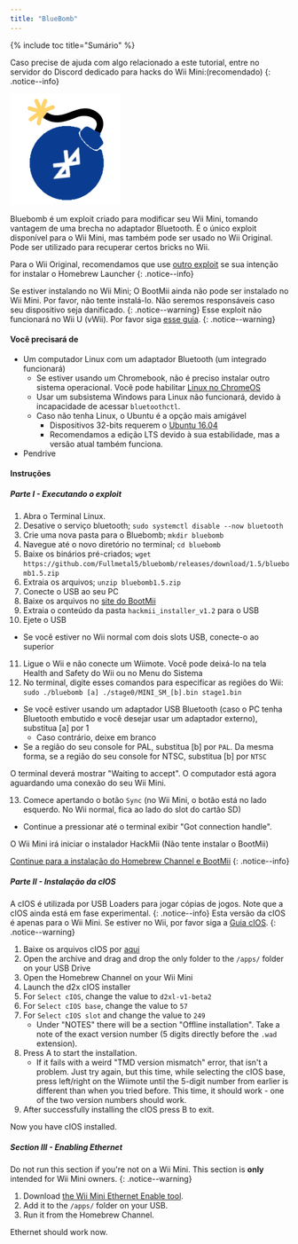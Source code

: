 ```yaml
---
title: "BlueBomb"
---
```


{% include toc title="Sumário" %}

Caso precise de ajuda com algo relacionado a este tutorial, entre no servidor do Discord dedicado para hacks do Wii Mini:[](https://discord.gg/6ryxnkS)(recomendado)
{: .notice--info}

![BlueBomb](/images/bluebomb.png)

Bluebomb é um exploit criado para modificar seu Wii Mini, tomando vantagem de uma brecha no adaptador Bluetooth. É o único exploit disponível para o Wii Mini, mas também pode ser usado no Wii Original. Pode ser utilizado para recuperar certos bricks no Wii.

Para o Wii Original, recomendamos que use [outro exploit](/get-started) se sua intenção for instalar o Homebrew Launcher
{: .notice--info}

Se estiver instalando no Wii Mini; O BootMii ainda não pode ser instalado no Wii Mini. Por favor, não tente instalá-lo. Não seremos responsáveis caso seu dispositivo seja danificado.
{: .notice--warning}
Esse exploit não funcionará no Wii U (vWii). Por favor siga [esse guia](https://wiiuguide.xyz/#/vwii/).
{: .notice--warning}

#### Você precisará de
- Um computador Linux com um adaptador Bluetooth (um integrado funcionará)
  - Se estiver usando um Chromebook, não é preciso instalar outro sistema operacional. Você pode habilitar [Linux no ChromeOS](https://support.google.com/chromebook/answer/9145439?hl=en)
  - Usar um subsistema Windows para Linux não funcionará, devido à incapacidade de acessar `bluetoothctl`.
  - Caso não tenha Linux, o Ubuntu é a opção mais amigável
    - Dispositivos 32-bits requerem o [Ubuntu 16.04](http://releases.ubuntu.com/16.04/)
    - Recomendamos a edição LTS devido à sua estabilidade, mas a versão atual também funciona.
- Pendrive

#### Instruções
##### Parte I - Executando o exploit
1. Abra o Terminal Linux.
2. Desative o serviço bluetooth; `sudo systemctl disable --now bluetooth`
3. Crie uma nova pasta para o Bluebomb; `mkdir bluebomb`
4. Navegue até o novo diretório no terminal; `cd bluebomb`
5. Baixe os binários pré-criados; `wget https://github.com/Fullmetal5/bluebomb/releases/download/1.5/bluebomb1.5.zip`
6. Extraia os arquivos; `unzip bluebomb1.5.zip`
7. Conecte o USB ao seu PC
8. Baixe os arquivos no [site do BootMii](https://bootmii.org/download/)
9. Extraia o conteúdo da pasta `hackmii_installer_v1.2` para o USB
10. Ejete o USB
   - Se você estiver no Wii normal com dois slots USB, conecte-o ao superior
11. Ligue o Wii e não conecte um Wiimote. Você pode deixá-lo na tela Health and Safety do Wii ou no Menu do Sistema
12. No terminal, digite esses comandos para especificar as regiões do Wii: `sudo ./bluebomb [a] ./stage0/MINI_SM_[b].bin stage1.bin`
  - Se você estiver usando um adaptador USB Bluetooth (caso o PC tenha Bluetooth embutido e você desejar usar um adaptador externo), substitua [a] por 1
    - Caso contrário, deixe em branco
  - Se a região do seu console for PAL, substitua [b] por `PAL`. Da mesma forma, se a região do seu console for NTSC, substitua [b] por `NTSC`

O terminal deverá mostrar "Waiting to accept". O computador está agora aguardando uma conexão do seu Wii Mini.

13. Comece apertando o botão `Sync` (no Wii Mini, o botão está no lado esquerdo. No Wii normal, fica ao lado do slot do cartão SD)
   - Continue a pressionar até o terminal exibir "Got connection handle".

O Wii Mini irá iniciar o instalador HackMii (Não tente instalar o BootMii)

[Continue para a instalação do Homebrew Channel e BootMii](hbc)
{: .notice--info}

##### Parte II - Instalação da cIOS
A cIOS é utilizada por USB Loaders para jogar cópias de jogos. Note que a cIOS ainda está em fase experimental.
{: .notice--info}
Esta versão da cIOS é apenas para o Wii Mini. Se estiver no Wii, por favor siga a [Guia cIOS](/cios).
{: .notice--warning}

1. Baixe os arquivos cIOS por [aqui](https://bluebomb.glitch.me/d2xl-cIOS/index.html)
2. Open the archive and drag and drop the only folder to the `/apps/` folder on your USB Drive
3. Open the Homebrew Channel on your Wii Mini
4. Launch the d2x cIOS installer
5. For `Select cIOS`, change the value to `d2xl-v1-beta2`
6. For `Select cIOS base`, change the value to `57`
7. For `Select cIOS slot` and change the value to `249`
   - Under "NOTES" there will be a section "Offline installation". Take a note of the exact version number (5 digits directly before the `.wad` extension).
8. Press A to start the installation.
   - If it fails with a weird "TMD version mismatch" error, that isn't a problem. Just try again, but this time, while selecting the cIOS base, press left/right on the Wiimote until the 5-digit number from earlier is different than when you tried before. This time, it should work - one of the two version numbers should work.
9. After successfully installing the cIOS press B to exit.

Now you have cIOS installed.

##### Section III - Enabling Ethernet

Do not run this section if you're not on a Wii Mini. This section is **only** intended for Wii Mini owners.
{: .notice--warning}

1. Download [the Wii Mini Ethernet Enable tool](/assets/files/Wii_Mini_Ethernet_Enable.zip).
2. Add it to the `/apps/` folder on your USB.
3. Run it from the Homebrew Channel.

Ethernet should work now.
